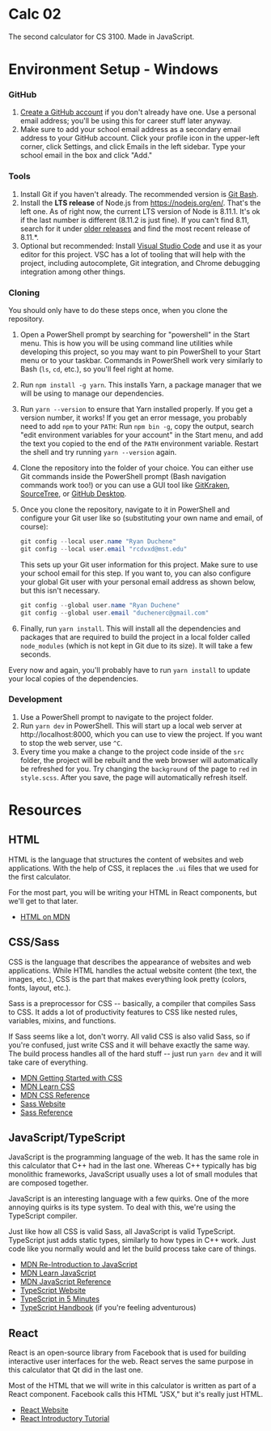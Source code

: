 # Calc 02

The second calculator for CS 3100. Made in JavaScript.

# Environment Setup - Windows

### GitHub

1. [Create a GitHub account](https://github.com/join) if you don't already have one. Use a personal email address; you'll be using this for career stuff later anyway.
2. Make sure to add your school email address as a secondary email address to your GitHub account. Click your profile icon in the upper-left corner, click Settings, and click Emails in the left sidebar. Type your school email in the box and click "Add."

### Tools

1. Install Git if you haven't already. The recommended version is [Git Bash](https://git-scm.com/downloads). 
2. Install the **LTS release** of Node.js from https://nodejs.org/en/. That's the left one. As of right now, the current LTS version of Node is 8.11.1. It's ok if the last number is different (8.11.2 is just fine). If you can't find 8.11, search for it under [older releases](https://nodejs.org/en/download/releases/) and find the most recent release of 8.11.*.
3. Optional but recommended: Install [Visual Studio Code](https://code.visualstudio.com/) and use it as your editor for this project. VSC has a lot of tooling that will help with the project, including autocomplete, Git integration, and Chrome debugging integration among other things.

### Cloning

You should only have to do these steps once, when you clone the repository.

1. Open a PowerShell prompt by searching for "powershell" in the Start menu. This is how you will be using command line utilities while developing this project, so you may want to pin PowerShell to your Start menu or to your taskbar. Commands in PowerShell work very similarly to Bash (`ls`, `cd`, etc.), so you'll feel right at home.
2. Run `npm install -g yarn`. This installs Yarn, a package manager that we will be using to manage our dependencies.
3. Run `yarn --version` to ensure that Yarn installed properly. If you get a version number, it works! If you get an error message, you probably need to add `npm` to your `PATH`: Run `npm bin -g`, copy the output, search "edit environment variables for your account" in the Start menu, and add the text you copied to the end of the `PATH` environment variable. Restart the shell and try running `yarn --version` again.
4. Clone the repository into the folder of your choice. You can either use Git commands inside the PowerShell prompt (Bash navigation commands work too!) or you can use a GUI tool like [GitKraken](https://www.gitkraken.com/), [SourceTree](https://www.sourcetreeapp.com/), or [GitHub Desktop](https://desktop.github.com/).
5. Once you clone the repository, navigate to it in PowerShell and configure your Git user like so (substituting your own name and email, of course):

    ```powershell
    git config --local user.name "Ryan Duchene"
    git config --local user.email "rcdvxd@mst.edu"
    ```

    This sets up your Git user information for this project. Make sure to use your school email for this step. If you want to, you can also configure your global Git user with your personal email address as shown below, but this isn't necessary.

    ```powershell
    git config --global user.name "Ryan Duchene"
    git config --global user.email "duchenerc@gmail.com"
    ```
6. Finally, run `yarn install`. This will install all the dependencies and packages that are required to build the project in a local folder called `node_modules` (which is not kept in Git due to its size). It will take a few seconds.


Every now and again, you'll probably have to run `yarn install` to update your local copies of the dependencies.

### Development

1. Use a PowerShell prompt to navigate to the project folder.
2. Run `yarn dev` in PowerShell. This will start up a local web server at http://localhost:8000, which you can use to view the project. If you want to stop the web server, use `^C`.
3. Every time you make a change to the project code inside of the `src` folder, the project will be rebuilt and the web browser will automatically be refreshed for you. Try changing the `background` of the page to `red` in `style.scss`. After you save, the page will automatically refresh itself.

# Resources

## HTML

HTML is the language that structures the content of websites and web applications. With the help of CSS, it replaces the `.ui` files that we used for the first calculator.

For the most part, you will be writing your HTML in React components, but we'll get to that later.

* [HTML on MDN](https://developer.mozilla.org/en-US/docs/Web/HTML)

## CSS/Sass

CSS is the language that describes the appearance of websites and web applications. While HTML handles the actual website content (the text, the images, etc.), CSS is the part that makes everything look pretty (colors, fonts, layout, etc.).

Sass is a preprocessor for CSS -- basically, a compiler that compiles Sass to CSS. It adds a lot of productivity features to CSS like nested rules, variables, mixins, and functions.

If Sass seems like a lot, don't worry. All valid CSS is also valid Sass, so if you're confused, just write CSS and it will behave exactly the same way. The build process handles all of the hard stuff -- just run `yarn dev` and it will take care of everything.

* [MDN Getting Started with CSS](https://developer.mozilla.org/en-US/docs/Learn/Getting_started_with_the_web/CSS_basics)
* [MDN Learn CSS](https://developer.mozilla.org/en-US/docs/Learn/CSS)
* [MDN CSS Reference](https://developer.mozilla.org/en-US/docs/Web/CSS/Reference)
* [Sass Website](http://sass-lang.com/)
* [Sass Reference](http://sass-lang.com/documentation/file.SASS_REFERENCE.html#css_extensions)

## JavaScript/TypeScript

JavaScript is the programming language of the web. It has the same role in this calculator that C++ had in the last one. Whereas C++ typically has big monolithic frameworks, JavaScript usually uses a lot of small modules that are composed together.

JavaScript is an interesting language with a few quirks. One of the more annoying quirks is its type system. To deal with this, we're using the TypeScript compiler.

Just like how all CSS is valid Sass, all JavaScript is valid TypeScript. TypeScript just adds static types, similarly to how types in C++ work. Just code like you normally would and let the build process take care of things.

* [MDN Re-Introduction to JavaScript](https://developer.mozilla.org/en-US/docs/Web/JavaScript/A_re-introduction_to_JavaScript)
* [MDN Learn JavaScript](https://developer.mozilla.org/en-US/docs/Learn/JavaScript)
* [MDN JavaScript Reference](https://developer.mozilla.org/en-US/docs/Web/JavaScript)
* [TypeScript Website](http://www.typescriptlang.org/)
* [TypeScript in 5 Minutes](http://www.typescriptlang.org/docs/handbook/typescript-in-5-minutes.html)
* [TypeScript Handbook](http://www.typescriptlang.org/docs/handbook/basic-types.html) (if you're feeling adventurous)

## React

React is an open-source library from Facebook that is used for building interactive user interfaces for the web. React serves the same purpose in this calculator that Qt did in the last one.

Most of the HTML that we will write in this calculator is written as part of a React component. Facebook calls this HTML "JSX," but it's really just HTML.

* [React Website](https://reactjs.org/)
* [React Introductory Tutorial](https://reactjs.org/tutorial/tutorial.html)

